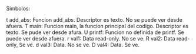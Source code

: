 Simbolos:

t add_abs: Funcion add_abs. Descriptor es texto. No se puede ver desde afuera.
T main: Funcion main, la funcion principal del codigo. Descriptor es texto. Se pude ver desde afura.
U printf: Funcion no definida de printf. Se puede ver desde afuera.
r val1: Data read-only. No se ve.
R val2: Data read-only, Se ve.
d val3: Data. No se ve.
D val4: Data. Se ve.
